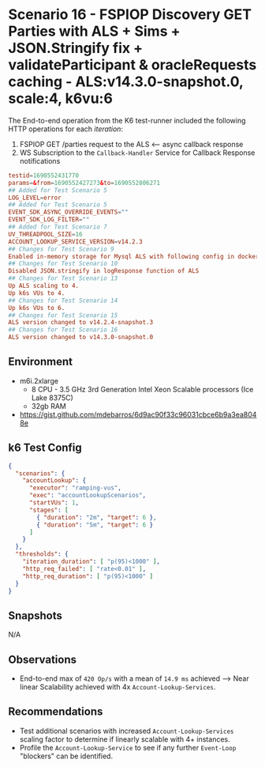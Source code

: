 # Scenario 16 - FSPIOP Discovery GET Parties with ALS + Sims + JSON.Stringify fix + validateParticipant & oracleRequests caching - ALS:v14.3.0-snapshot.0, scale:4, k6vu:6

The End-to-end operation from the K6 test-runner included the following HTTP operations for each *iteration*:

1. FSPIOP GET /parties request to the ALS <-- async callback response
2. WS Subscription to the `Callback-Handler` Service for Callback Response notifications

```conf
testid=1690552431770
params=&from=1690552427273&to=1690552806271
## Added for Test Scenario 5
LOG_LEVEL=error
## Added for Test Scenario 5
EVENT_SDK_ASYNC_OVERRIDE_EVENTS=""
EVENT_SDK_LOG_FILTER=""
## Added for Test Scenario 7
UV_THREADPOOL_SIZE=16
ACCOUNT_LOOKUP_SERVICE_VERSION=v14.2.3
## Changes for Test Scenario 9
Enabled in-memory storage for Mysql ALS with following config in docker-compose file
## Changes for Test Scenario 10
Disabled JSON.stringify in logResponse function of ALS
## Changes for Test Scenario 13
Up ALS scaling to 4.
Up k6s VUs to 4.
## Changes for Test Scenario 14
Up k6s VUs to 6.
## Changes for Test Scenario 15
ALS version changed to v14.2.4-snapshot.3
## Changes for Test Scenario 16
ALS version changed to v14.3.0-snapshot.0
```

## Environment

- m6i.2xlarge
  - 8 CPU - 3.5 GHz 3rd Generation Intel Xeon Scalable processors (Ice Lake 8375C)
  - 32gb RAM
- https://gist.github.com/mdebarros/6d9ac90f33c96031cbce6b9a3ea8048e

## k6 Test Config

```json
{
  "scenarios": {
    "accountLookup": {
      "executor": "ramping-vus",
      "exec": "accountLookupScenarios",
      "startVUs": 1,
      "stages": [
        { "duration": "2m", "target": 6 },
        { "duration": "5m", "target": 6 }
      ]
    }
  },
  "thresholds": {
    "iteration_duration": [ "p(95)<1000" ],
    "http_req_failed": [ "rate<0.01" ],
    "http_req_duration": [ "p(95)<1000" ]
  }
}
```

## Snapshots

N/A

## Observations

- End-to-end max of `420 Op/s` with a mean of `14.9 ms` achieved --> Near linear Scalability achieved with 4x `Account-Lookup-Services`.

## Recommendations

- Test additional scenarios with increased `Account-Lookup-Services` scaling factor to determine if linearly scalable with 4+ instances.
- Profile the `Account-Lookup-Service` to see if any further `Event-Loop` "blockers" can be identified.
